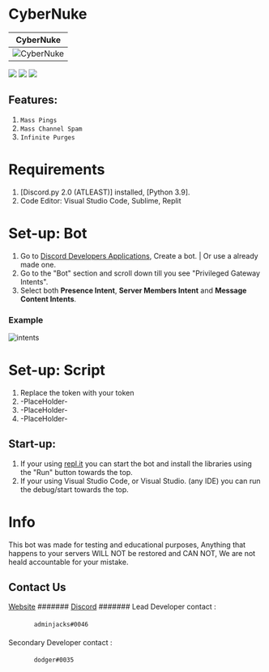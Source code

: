 # CyberNuke

| CyberNuke | 
| ------------- | 
| ![CyberNuke](https://cdn.discordapp.com/attachments/921216391074443314/967877663362531368/image_56.png) |

![](https://img.shields.io/github/watchers/17teen/Discord-Presser-Server-Nuker?style=social) ![](https://img.shields.io/github/stars/17teen/Discord-Presser-Server-Nuker?style=social) ![](https://img.shields.io/github/forks/17teen/Discord-Presser-Server-Nuker?style=social)

## Features:
1. `Mass Pings`
2. `Mass Channel Spam`
3. `Infinite Purges`


# Requirements

1. [Discord.py 2.0 (ATLEAST)] installed, [Python 3.9].
2. Code Editor: Visual Studio Code, Sublime, Replit

# Set-up: Bot

1. Go to [Discord Developers Applications](https://discord.com/developers/applications), Create a bot. | Or use a already made one.
2. Go to the "Bot" section and scroll down till you see "Privileged Gateway Intents".
3. Select both **Presence Intent**, **Server Members Intent** and **Message Content Intents**. 

### Example

![intents](https://media.discordapp.net/attachments/782211920416735252/789810856460419092/unknown.png?width=1409&height=400)



# Set-up: Script

1. Replace the token with your token
2. -PlaceHolder-
3. -PlaceHolder-
4. -PlaceHolder- 

## Start-up:

1. If your using [repl.it](https://repl.it/) you can start the bot and install the libraries using the "Run" button towards the top.
2. If your using Visual Studio Code, or Visual Studio. (any IDE) you can run the debug/start towards the top.

# Info

This bot was made for testing and educational purposes, Anything that happens to your servers WILL NOT be restored and CAN NOT, We are not heald accountable for your mistake.

## Contact Us
[Website](Https://cyberblu.xyz)
#######
[Discord](https://discord.gg/az7n3TAk5r)
#######
Lead Developer contact :
####
           adminjacks#0046
####
Secondary Developer contact :
####
           dodger#0035


